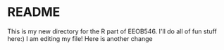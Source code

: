 # README
This is my new directory for the R part of EEOB546. I'll do all of fun stuff here:)
I am editing my file! Here is another change